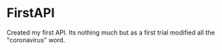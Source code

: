 # FirstAPI
Created my first API. Its nothing much but as a first trial modified all the "coronavirus" word. 
